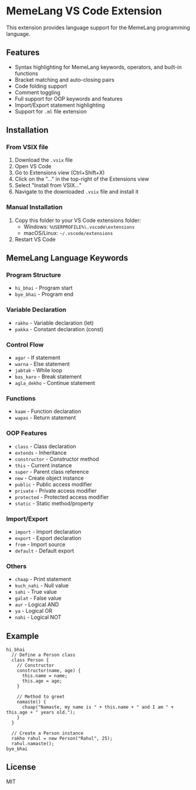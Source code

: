 # MemeLang VS Code Extension

This extension provides language support for the MemeLang programming language.

## Features

- Syntax highlighting for MemeLang keywords, operators, and built-in functions
- Bracket matching and auto-closing pairs
- Code folding support
- Comment toggling
- Full support for OOP keywords and features
- Import/Export statement highlighting
- Support for `.ml` file extension

## Installation

### From VSIX file

1. Download the `.vsix` file
2. Open VS Code
3. Go to Extensions view (Ctrl+Shift+X)
4. Click on the "..." in the top-right of the Extensions view
5. Select "Install from VSIX..."
6. Navigate to the downloaded `.vsix` file and install it

### Manual Installation

1. Copy this folder to your VS Code extensions folder:
   - Windows: `%USERPROFILE%\.vscode\extensions`
   - macOS/Linux: `~/.vscode/extensions`
2. Restart VS Code

## MemeLang Language Keywords

### Program Structure
- `hi_bhai` - Program start
- `bye_bhai` - Program end

### Variable Declaration
- `rakho` - Variable declaration (let)
- `pakka` - Constant declaration (const)

### Control Flow
- `agar` - If statement
- `warna` - Else statement
- `jabtak` - While loop
- `bas_karo` - Break statement
- `agla_dekho` - Continue statement

### Functions
- `kaam` - Function declaration
- `wapas` - Return statement

### OOP Features
- `class` - Class declaration
- `extends` - Inheritance
- `constructor` - Constructor method
- `this` - Current instance
- `super` - Parent class reference
- `new` - Create object instance
- `public` - Public access modifier
- `private` - Private access modifier
- `protected` - Protected access modifier
- `static` - Static method/property

### Import/Export
- `import` - Import declaration
- `export` - Export declaration
- `from` - Import source
- `default` - Default export

### Others
- `chaap` - Print statement
- `kuch_nahi` - Null value
- `sahi` - True value
- `galat` - False value
- `aur` - Logical AND
- `ya` - Logical OR
- `nahi` - Logical NOT

## Example

```
hi_bhai
  // Define a Person class
  class Person {
    // Constructor
    constructor(name, age) {
      this.name = name;
      this.age = age;
    }
    
    // Method to greet
    namaste() {
      chaap("Namaste, my name is " + this.name + " and I am " + this.age + " years old.");
    }
  }
  
  // Create a Person instance
  rakho rahul = new Person("Rahul", 25);
  rahul.namaste();
bye_bhai
```

## License

MIT 